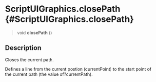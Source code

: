 ScriptUIGraphics.closePath {#ScriptUIGraphics.closePath}
==========================

> void **closePath** ()

Description
-----------

Closes the current path.

Defines a line from the current postion (currentPoint) to the start
point of the current path (the value of?currentPath).
